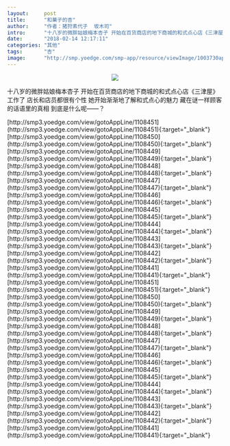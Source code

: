 ```yaml
---
layout:     post
title:      "和菓子的杏"
author:     "作者：猪狩素代子  坂木司"
intro:      "十八岁的微胖姑娘梅本杏子 开始在百货商店的地下商城的和式点心店《三津屋》工作了 店长和店员都很有个性 她开始渐渐地了解和式点心的魅力 藏在谜一样顾客的话语里的真相 到底是什么呢——？"
date:       "2018-02-14 12:17:11"
categories: "其他"
tags:       "杏"
image:      "http://smp.yoedge.com/smp-app/resource/viewImage/1003730appline.png"
---
```

<div style="text-align: center">
<p><img src="http://smp.yoedge.com/smp-app/resource/viewImage/1003730appline.png"/></p>
</div>
<p class="post-meta">
<span>十八岁的微胖姑娘梅本杏子 开始在百货商店的地下商城的和式点心店《三津屋》工作了 店长和店员都很有个性 她开始渐渐地了解和式点心的魅力 藏在谜一样顾客的话语里的真相 到底是什么呢——？</span>
</p>
[http://smp3.yoedge.com/view/gotoAppLine/1108451](http://smp3.yoedge.com/view/gotoAppLine/1108451){:target="_blank"}
[http://smp3.yoedge.com/view/gotoAppLine/1108450](http://smp3.yoedge.com/view/gotoAppLine/1108450){:target="_blank"}
[http://smp3.yoedge.com/view/gotoAppLine/1108449](http://smp3.yoedge.com/view/gotoAppLine/1108449){:target="_blank"}
[http://smp3.yoedge.com/view/gotoAppLine/1108448](http://smp3.yoedge.com/view/gotoAppLine/1108448){:target="_blank"}
[http://smp3.yoedge.com/view/gotoAppLine/1108447](http://smp3.yoedge.com/view/gotoAppLine/1108447){:target="_blank"}
[http://smp3.yoedge.com/view/gotoAppLine/1108446](http://smp3.yoedge.com/view/gotoAppLine/1108446){:target="_blank"}
[http://smp3.yoedge.com/view/gotoAppLine/1108445](http://smp3.yoedge.com/view/gotoAppLine/1108445){:target="_blank"}
[http://smp3.yoedge.com/view/gotoAppLine/1108444](http://smp3.yoedge.com/view/gotoAppLine/1108444){:target="_blank"}
[http://smp3.yoedge.com/view/gotoAppLine/1108443](http://smp3.yoedge.com/view/gotoAppLine/1108443){:target="_blank"}
[http://smp3.yoedge.com/view/gotoAppLine/1108442](http://smp3.yoedge.com/view/gotoAppLine/1108442){:target="_blank"}
[http://smp3.yoedge.com/view/gotoAppLine/1108441](http://smp3.yoedge.com/view/gotoAppLine/1108441){:target="_blank"}
[http://smp3.yoedge.com/view/gotoAppLine/1108451](http://smp3.yoedge.com/view/gotoAppLine/1108451){:target="_blank"}
[http://smp3.yoedge.com/view/gotoAppLine/1108450](http://smp3.yoedge.com/view/gotoAppLine/1108450){:target="_blank"}
[http://smp3.yoedge.com/view/gotoAppLine/1108449](http://smp3.yoedge.com/view/gotoAppLine/1108449){:target="_blank"}
[http://smp3.yoedge.com/view/gotoAppLine/1108448](http://smp3.yoedge.com/view/gotoAppLine/1108448){:target="_blank"}
[http://smp3.yoedge.com/view/gotoAppLine/1108447](http://smp3.yoedge.com/view/gotoAppLine/1108447){:target="_blank"}
[http://smp3.yoedge.com/view/gotoAppLine/1108446](http://smp3.yoedge.com/view/gotoAppLine/1108446){:target="_blank"}
[http://smp3.yoedge.com/view/gotoAppLine/1108445](http://smp3.yoedge.com/view/gotoAppLine/1108445){:target="_blank"}
[http://smp3.yoedge.com/view/gotoAppLine/1108444](http://smp3.yoedge.com/view/gotoAppLine/1108444){:target="_blank"}
[http://smp3.yoedge.com/view/gotoAppLine/1108443](http://smp3.yoedge.com/view/gotoAppLine/1108443){:target="_blank"}
[http://smp3.yoedge.com/view/gotoAppLine/1108442](http://smp3.yoedge.com/view/gotoAppLine/1108442){:target="_blank"}
[http://smp3.yoedge.com/view/gotoAppLine/1108441](http://smp3.yoedge.com/view/gotoAppLine/1108441){:target="_blank"}


